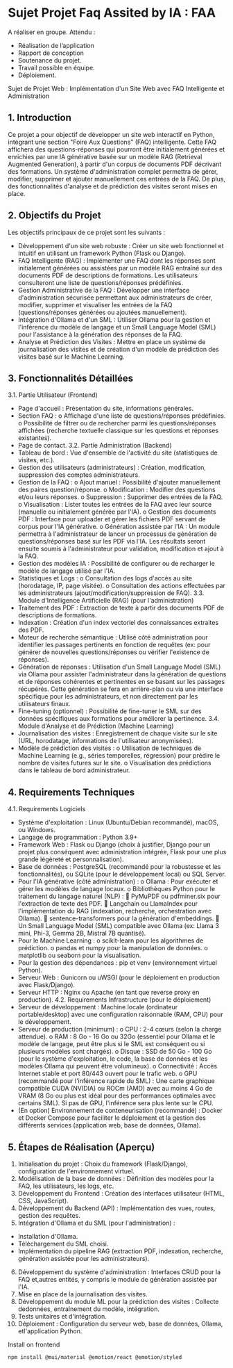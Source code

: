 # Sujet Projet Faq Assited by IA : FAA

A réaliser en groupe. Attendu :

- Réalisation de l’application
- Rapport de conception
- Soutenance du projet.
- Travail possible en équipe.
- Déploiement.

Sujet de Projet Web : Implémentation d'un Site Web avec FAQ Intelligente et
Administration

## 1. Introduction
Ce projet a pour objectif de développer un site web interactif en Python, intégrant
une section "Foire Aux Questions" (FAQ) intelligente. Cette FAQ affichera des
questions-réponses qui pourront être initialement générées et enrichies par une IA
générative basée sur un modèle RAG (Retrieval Augmented Generation), à partir
d'un corpus de documents PDF décrivant des formations. Un système
d'administration complet permettra de gérer, modifier, supprimer et ajouter
manuellement ces entrées de la FAQ. De plus, des fonctionnalités d'analyse et de
prédiction des visites seront mises en place.
## 2. Objectifs du Projet
Les objectifs principaux de ce projet sont les suivants :

- Développement d'un site web robuste : Créer un site web fonctionnel et intuitif
en utilisant un framework Python (Flask ou Django).
- FAQ Intelligente (RAG) : Implémenter une FAQ dont les réponses sont
initialement générées ou assistées par un modèle RAG entraîné sur des
documents PDF de descriptions de formations. Les utilisateurs consulteront
une liste de questions/réponses prédéfinies.
- Gestion Administrative de la FAQ : Développer une interface d'administration
sécurisée permettant aux administrateurs de créer, modifier, supprimer et
visualiser les entrées de la FAQ (questions/réponses générées ou ajoutées
manuellement).
- Intégration d'Ollama et d'un SML : Utiliser Ollama pour la gestion et l'inférence
du modèle de langage et un Small Language Model (SML) pour l'assistance à
la génération des réponses de la FAQ.
- Analyse et Prédiction des Visites : Mettre en place un système de
journalisation des visites et de création d'un modèle de prédiction des visites
basé sur le Machine Learning.

## 3. Fonctionnalités Détaillées
3.1. Partie Utilisateur (Frontend)

- Page d'accueil : Présentation du site, informations générales.
- Section FAQ :
o Affichage d'une liste de questions/réponses prédéfinies.
o Possibilité de filtrer ou de rechercher parmi les questions/réponses
affichées (recherche textuelle classique sur les questions et réponses
existantes).
- Page de contact.
3.2. Partie Administration (Backend)
- Tableau de bord : Vue d'ensemble de l'activité du site (statistiques de visites,
etc.).
- Gestion des utilisateurs (administrateurs) : Création, modification, suppression
des comptes administrateurs.
- Gestion de la FAQ :
o Ajout manuel : Possibilité d'ajouter manuellement des paires
question/réponse.
o Modification : Modifier des questions et/ou leurs réponses.
o Suppression : Supprimer des entrées de la FAQ.
o Visualisation : Lister toutes les entrées de la FAQ avec leur source
(manuelle ou initialement générée par l'IA).
o Gestion des documents PDF : Interface pour uploader et gérer les
fichiers PDF servant de corpus pour l'IA générative.
o Génération assistée par l'IA : Un module permettra à l'administrateur de
lancer un processus de génération de questions/réponses basé sur les
PDF via l'IA. Les résultats seront ensuite soumis à l'administrateur pour
validation, modification et ajout à la FAQ.
- Gestion des modèles IA : Possibilité de configurer ou de recharger le modèle
de langage utilisé par l'IA.
- Statistiques et Logs :
o Consultation des logs d'accès au site (horodatage, IP, page visitée).
o Consultation des actions effectuées par les administrateurs
(ajout/modification/suppression de FAQ).
3.3. Module d'Intelligence Artificielle (RAG) (pour l'administration)
- Traitement des PDF : Extraction de texte à partir des documents PDF de
descriptions de formations.
- Indexation : Création d'un index vectoriel des connaissances extraites des
PDF.
- Moteur de recherche sémantique : Utilisé côté administration pour identifier les
passages pertinents en fonction de requêtes (ex: pour générer de nouvelles
questions/réponses ou vérifier l'existence de réponses).
- Génération de réponses : Utilisation d'un Small Language Model (SML) via
Ollama pour assister l'administrateur dans la génération de questions et de
réponses cohérentes et pertinentes en se basant sur les passages récupérés.
Cette génération se fera en arrière-plan ou via une interface spécifique pour
les administrateurs, et non directement par les utilisateurs finaux.
- Fine-tuning (optionnel) : Possibilité de fine-tuner le SML sur des données
spécifiques aux formations pour améliorer la pertinence.
3.4. Module d'Analyse et de Prédiction (Machine Learning)
- Journalisation des visites : Enregistrement de chaque visite sur le site (URL,
horodatage, informations de l'utilisateur anonymisées).
- Modèle de prédiction des visites :
o Utilisation de techniques de Machine Learning (e.g., séries temporelles,
régression) pour prédire le nombre de visites futures sur le site.
o Visualisation des prédictions dans le tableau de bord administrateur.

## 4. Requirements Techniques
4.1. Requirements Logiciels

- Système d'exploitation : Linux (Ubuntu/Debian recommandé), macOS, ou
Windows.
- Langage de programmation : Python 3.9+
- Framework Web : Flask ou Django (choix à justifier, Django pour un projet
plus conséquent avec administration intégrée, Flask pour une plus grande
légèreté et personnalisation).
- Base de données : PostgreSQL (recommandé pour la robustesse et les
fonctionnalités), ou SQLite (pour le développement local) ou SQL Server.
- Pour l'IA générative (côté administration) :
o Ollama : Pour exécuter et gérer les modèles de langage locaux.
o Bibliothèques Python pour le traitement du langage naturel (NLP) :
 PyMuPDF ou pdfminer.six pour l'extraction de texte des PDF.
 Langchain ou LlamaIndex pour l'implémentation du RAG
(indexation, recherche, orchestration avec Ollama).
 sentence-transformers pour la génération d'embeddings.
 Un Small Language Model (SML) compatible avec Ollama (ex:
Llama 3 mini, Phi-3, Gemma 2B, Mistral 7B quantisé).
- Pour le Machine Learning :
o scikit-learn pour les algorithmes de prédiction.
o pandas et numpy pour la manipulation de données.
o matplotlib ou seaborn pour la visualisation.
- Pour la gestion des dépendances : pip et venv (environnement virtuel Python).
- Serveur Web : Gunicorn ou uWSGI (pour le déploiement en production avec
Flask/Django).
- Serveur HTTP : Nginx ou Apache (en tant que reverse proxy en production).
4.2. Requirements Infrastructure (pour le déploiement)
- Serveur de développement : Machine locale (ordinateur portable/desktop)
avec une configuration raisonnable (RAM, CPU) pour le développement.
- Serveur de production (minimum) :
o CPU : 2-4 cœurs (selon la charge attendue).
o RAM : 8 Go - 16 Go ou 32Go (essentiel pour Ollama et le modèle de
langage, peut être plus si le SML est conséquent ou si plusieurs
modèles sont chargés).
o Disque : SSD de 50 Go - 100 Go (pour le système d'exploitation, le
code, la base de données et les modèles Ollama qui peuvent être
volumineux).
o Connectivité : Accès Internet stable et port 80/443 ouvert pour le trafic
web.
o GPU (recommandé pour l'inférence rapide du SML) : Une carte
graphique compatible CUDA (NVIDIA) ou ROCm (AMD) avec au moins
4 Go de VRAM (8 Go ou plus est idéal pour des performances
optimales avec certains SML). Si pas de GPU, l'inférence sera plus
lente sur le CPU.
- (En option) Environnement de conteneurisation (recommandé) : Docker et
Docker Compose pour faciliter le déploiement et la gestion des différents
services (application web, base de données, Ollama).

## 5. Étapes de Réalisation (Aperçu)

1. Initialisation du projet : Choix du framework (Flask/Django), configuration de
l'environnement virtuel.
2. Modélisation de la base de données : Définition des modèles pour la FAQ, les
utilisateurs, les logs, etc.
3. Développement du Frontend : Création des interfaces utilisateur (HTML, CSS,
JavaScript).
4. Développement du Backend (API) : Implémentation des vues, routes, gestion
des requêtes.
5. Intégration d'Ollama et du SML (pour l'administration) :
 - Installation d'Ollama.
 - Téléchargement du SML choisi.
 - Implémentation du pipeline RAG (extraction PDF, indexation, recherche, génération assistée pour les administrateurs).
6. Développement du système d'administration : Interfaces CRUD pour la FAQ et,autres entités, y compris le module de génération assistée par l'IA.
7. Mise en place de la journalisation des visites.
8. Développement du module ML pour la prédiction des visites : Collecte dedonnées, entraînement du modèle, intégration.
9. Tests unitaires et d'intégration.
10. Déploiement : Configuration du serveur web, base de données, Ollama, etl'application Python.


Install on frontend
```bash
npm install @mui/material @emotion/react @emotion/styled
```
